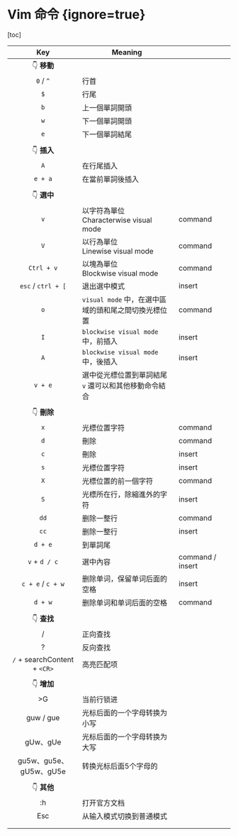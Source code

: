 # Vim 命令 {ignore=true}

[toc]

| Key | Meaning |  | |
| :---: | --- | --- | --- |
| :point_down: **移動** |  |||
| `0` / `^` | 行首 |  |  |
| `$` | 行尾 |  |  | 
| `b` | 上一個單詞開頭 ||
| `w` | 下一個單詞開頭 |  |  |
| `e` | 下一個單詞結尾 |  |  |
|  |  |  |  |
| :point_down: **插入** |  |||
| `A` | 在行尾插入 |||
| `e + a` | 在當前單詞後插入 |||
|  |  |  |  |
| :point_down: **選中** |  |||
| `v` | 以字符為單位<br/>Characterwise visual mode | command ||
| `V` | 以行為單位<br/>Linewise visual mode | command ||
| `Ctrl + v` | 以塊為單位<br/>Blockwise visual mode | command ||
| `esc` / `ctrl + [` | 退出選中模式 | insert | |
| `o` | `visual mode` 中，在選中區域的頭和尾之間切換光標位置 | command | |
| `I` | `blockwise visual mode` 中，前插入 | insert | |
| `A` | `blockwise visual mode` 中，後插入 | insert | |
| `v + e` | 選中從光標位置到單詞結尾<br/>`v` 還可以和其他移動命令結合 |  |  |
|  |  |  |  |
| :point_down: **刪除** |  |||
| `x` | 光標位置字符 | command |||
| `d` | 刪除 | command ||
| `c` | 刪除 | insert ||
| `s` | 光標位置字符 | insert |||
| `X` | 光標位置的前一個字符 | command |||
| `S` | 光標所在行，除縮進外的字符 | insert ||
| `dd` | 删除一整行 | command |
| `cc` | 删除一整行 | insert |
| `d + e` | 到單詞尾 |  |  |
| `v` + `d / c` | 選中內容 | command / insert ||
| `c + e` / `c + w` | 删除单词，保留单词后面的空格 | insert |
| `d + w` | 删除单词和单词后面的空格 | command |
|  |  |  |  |
| :point_down: **查找** |  |||
| / | 正向查找 ||
| ? | 反向查找 ||
| `/` + searchContent + `<CR>` | 高亮匹配项 ||
|  |  |  |  |
| :point_down: **增加** |  |||
| >G | 当前行锁进 |||
| guw / gue | 光标后面的一个字母转换为小写 |||
| gUw、gUe | 光标后面的一个字母转换为大写 |||
| gu5w、gu5e、gU5w、gU5e | 转换光标后面5个字母的 |||
|  |  |  |  |
| :point_down: **其他** |  |||
| :h | 打开官方文档 |||
| Esc | 从输入模式切换到普通模式 |||
|  |  |  |  |
|  |  |  |  |